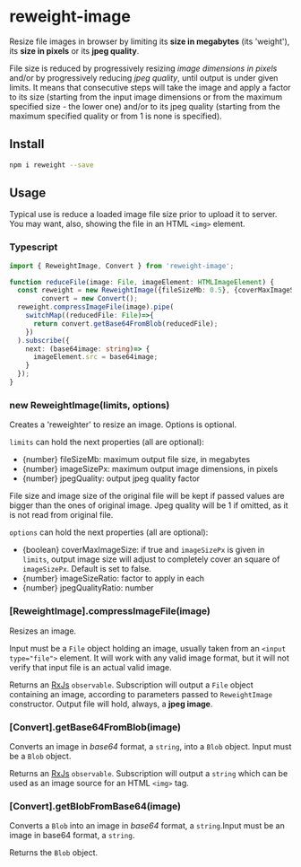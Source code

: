 # reweight-image

Resize file images in browser by limiting its **size in megabytes** (its 'weight'), its **size in pixels** or its **jpeg quality**.

File size is reduced by progressively resizing *image dimensions in pixels* and/or by progressively reducing *jpeg quality*, until output is under given limits. It means that consecutive steps will take the image and apply a factor to its size (starting from the input image dimensions or from the maximum specified size - the lower one) and/or to its jpeg quality (starting from the maximum specified quality or from 1 is none is specified).

## Install

```sh
npm i reweight --save
```

## Usage

Typical use is reduce a loaded image file size prior to upload it to server. You may want, also, showing the file in an HTML `<img>` element.
### Typescript
```typescript
import { ReweightImage, Convert } from 'reweight-image';

function reduceFile(image: File, imageElement: HTMLImageElement) {
  const reweight = new ReweightImage({fileSizeMb: 0.5}, {coverMaxImageSize: true}),
        convert = new Convert();
  reweight.compressImageFile(image).pipe(
    switchMap((reducedFile: File)=>{
      return convert.getBase64FromBlob(reducedFile);
    })
  ).subscribe({
    next: (base64image: string)=> {
      imageElement.src = base64image;
    }
  });
}
```

### new ReweightImage(limits, options)
Creates a 'reweighter' to resize an image. Options is optional.

`limits` can hold the next properties (all are optional):
- {number} fileSizeMb: maximum output file size, in megabytes
- {number} imageSizePx: maximum output image dimensions, in pixels
- {number} jpegQuality: output jpeg quality factor

File size and image size of the original file will be kept if passed values are bigger than the ones of original image. Jpeg quality will be 1 if omitted, as it is not read from original file.

`options` can hold the next properties (all are optional):
- {boolean} coverMaxImageSize: if true and `imageSizePx` is given in `limits`, output image size will adjust to completely cover an square of `imageSizePx`. Default is set to false.
- {number} imageSizeRatio: factor to apply in each
- {number} jpegQualityRatio: number

### [ReweightImage].compressImageFile(image)

Resizes an image.

Input must be a `File` object holding an image, usually taken from an `<input type="file">` element.  It will work with any valid image format, but it will not verify that input file is an actual valid image.

Returns an [RxJs](https://github.com/ReactiveX/rxjs) `observable`. Subscription will output a `File` object containing an image, according to parameters passed to `ReweightImage` constructor. Output file will hold, always, a **jpeg image**.

### [Convert].getBase64FromBlob(image)

Converts an image in *base64* format, a `string`, into a `Blob` object. Input must be a `Blob` object.

Returns an [RxJs](https://github.com/ReactiveX/rxjs) `observable`. Subscription will output a `string` which can be used as an image source for an HTML `<img>` tag.

### [Convert].getBlobFromBase64(image)

Converts a `Blob` into an image in *base64* format, a `string`.Input must be an image in base64 format, a `string`.

Returns the `Blob` object.
